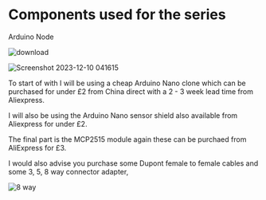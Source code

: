 # Components used for the series

Arduino Node

![download](https://github.com/johnmholmes/Arduino-CBUS--Introduction-Series/assets/60571002/e68fd196-8ec6-48b8-b4f4-9b9842502c0f)

![Screenshot 2023-12-10 041615](https://github.com/johnmholmes/Arduino-CBUS--Introduction-Series/assets/60571002/bab34987-935f-4620-99e1-cbbbd87b9cb0)

To start of with I will be using a cheap Arduino Nano clone which can be purchased for under £2 from China direct with a 2 - 3 week lead time from Aliexpress.

I will also be using the Arduino Nano sensor shield also available from Aliexpress for under £2.

The final part is the MCP2515 module again these can be purchaed from AliExpress for £3.

I would also advise you purchase some Dupont female to female cables and some 3, 5, 8 way connector adapter,

![8 way](https://github.com/johnmholmes/Arduino-CBUS--Introduction-Series/assets/60571002/1f81bf5e-5f4f-4a92-9ee3-ec56ec182221)

